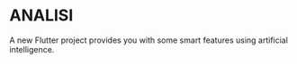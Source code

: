 # ANALISI

A new Flutter project provides you with some smart features using artificial intelligence.
